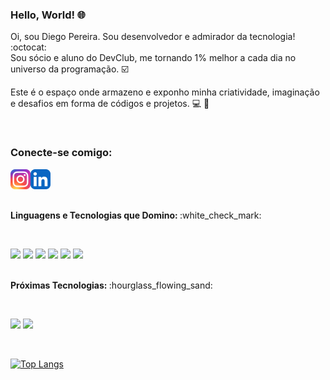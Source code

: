 ### Hello, World! :globe_with_meridians:

Oi, sou Diego Pereira. Sou desenvolvedor e admirador da tecnologia! :octocat: <br>
Sou sócio e aluno do DevClub, me tornando 1% melhor a cada dia no universo da programação. :ballot_box_with_check:

Este é o espaço onde armazeno e exponho minha criatividade, imaginação e desafios em forma de códigos e projetos. :computer: :gem:


<br />

### Conecte-se comigo:

<p>
<a href="https://www.instagram.com/felipeapdiego" target="#">
<img align="left" alt="icone do instagram uma camera dentro de um quadrado" width="32px" src="https://raw.githubusercontent.com/tandpfun/skill-icons/65dea6c4eaca7da319e552c09f4cf5a9a8dab2c8/icons/Instagram.svg" />
</a>
<a href="https://www.linkedin.com/in/pereira-diego-dev" target="#">
<img align="left" alt="LinkedIn" width="32px" src="https://raw.githubusercontent.com/tandpfun/skill-icons/65dea6c4eaca7da319e552c09f4cf5a9a8dab2c8/icons/LinkedIn.svg" />
</a>
</p>
<br />
<br />

<p align="left">
 <br />
 <b> Linguagens e Tecnologias que Domino: </b> :white_check_mark:
 </p>
<br />

<code><img height="22" src="https://img.shields.io/badge/React-20232A?style=for-the-badge&logo=react&logoColor=61DAFB"></code>
<code><img height="22" src="https://img.shields.io/badge/Node.js-43853D?style=for-the-badge&logo=node.js&logoColor=white"></code>
<code><img height="22" src="https://img.shields.io/badge/JavaScript-323330?style=for-the-badge&logo=javascript&logoColor=F7DF1E"></code>
<code><img height="22" src="https://img.shields.io/badge/HTML5-E34F26?style=for-the-badge&logo=html5&logoColor=white"></code>
<code><img height="22" src="https://img.shields.io/badge/CSS3-1572B6?style=for-the-badge&logo=css3&logoColor=white"></code>
<code><img height="22" src="https://img.shields.io/badge/GIT-E44C30?style=for-the-badge&logo=git&logoColor=white"></code>

<p align="left">
 <br />
 <b> Próximas Tecnologias: </b> :hourglass_flowing_sand:
 </p>
<br />

<code><img height="22" src="https://img.shields.io/badge/React_Native-20232A?style=for-the-badge&logo=react&logoColor=61DAFB"></code>
<code><img height="22" src="https://img.shields.io/badge/TypeScript-007ACC?style=for-the-badge&logo=typescript&logoColor=white"></code>

<br />

[![Top Langs](https://github-readme-stats.vercel.app/api/top-langs/?username=diegofelipeap&layout=compact&show_icons=true&theme=buefy)](https://github.com/anuraghazra/github-readme-stats)
